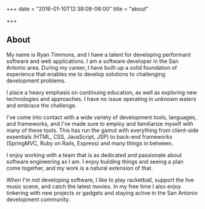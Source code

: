 +++
date = "2016-01-10T12:38:08-06:00"
title = "about"

+++

## About

My name is Ryan Timmons, and I have a talent for developing performant software and web applications.
I am a software developer in the San Antonio area. During my career, I have built-up a solid foundation of experience that enables me to develop solutions to challenging development problems.

I place a heavy emphasis on continuing education, as well as exploring new technologies and approaches. I have no issue operating in unknown waters and embrace the challenge.

I've come into contact with a wide variety of development tools, languages, and frameworks, and I've made sure to employ and familiarize myself with many of these tools. This has run the gamut with everything from client-side essentials (HTML, CSS, JavaScript, JSP) to back-end frameworks (SpringMVC, Ruby on Rails, Express) and many things in between.

I enjoy working with a team that is as dedicated and passionate about software engineering as I am. I enjoy building things and seeing a plan come together, and my work is a natural extension of that.

When I'm not developing software, I like to play racketball, support the live music scene, and catch the latest movies. In my free time I also enjoy tinkering with new projects or gadgets and staying active in the San Antonio development community.